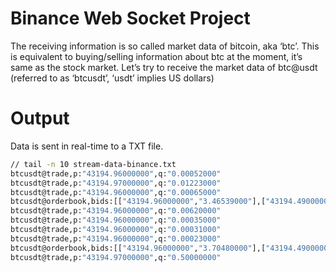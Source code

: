 # Binance Web Socket Project
The receiving information is so called market data of bitcoin, aka ‘btc’. This is equivalent to 
buying/selling information about btc at the moment, it’s same as the stock market. Let’s try to receive 
the market data of btc@usdt (referred to as ‘btcusdt’, ‘usdt’ implies US dollars)

# Output
Data is sent in real-time to a TXT file.
```bash
// tail -n 10 stream-data-binance.txt
btcusdt@trade,p:"43194.96000000",q:"0.00052000"
btcusdt@trade,p:"43194.97000000",q:"0.01223000"
btcusdt@trade,p:"43194.96000000",q:"0.00065000"
btcusdt@orderbook,bids:[["43194.96000000","3.46539000"],["43194.49000000","0.23160000"],["43194.29000000","0.23160000"],["43194.00000000","0.11588000"],["43193.34000000","0.00062000"]]
btcusdt@trade,p:"43194.96000000",q:"0.00620000"
btcusdt@trade,p:"43194.96000000",q:"0.00035000"
btcusdt@trade,p:"43194.96000000",q:"0.00031000"
btcusdt@trade,p:"43194.96000000",q:"0.00023000"
btcusdt@orderbook,bids:[["43194.96000000","3.70480000"],["43194.49000000","0.23160000"],["43194.29000000","0.23160000"],["43194.00000000","0.11588000"],["43193.34000000","0.00062000"]]
btcusdt@trade,p:"43194.97000000",q:"0.50000000"
```

